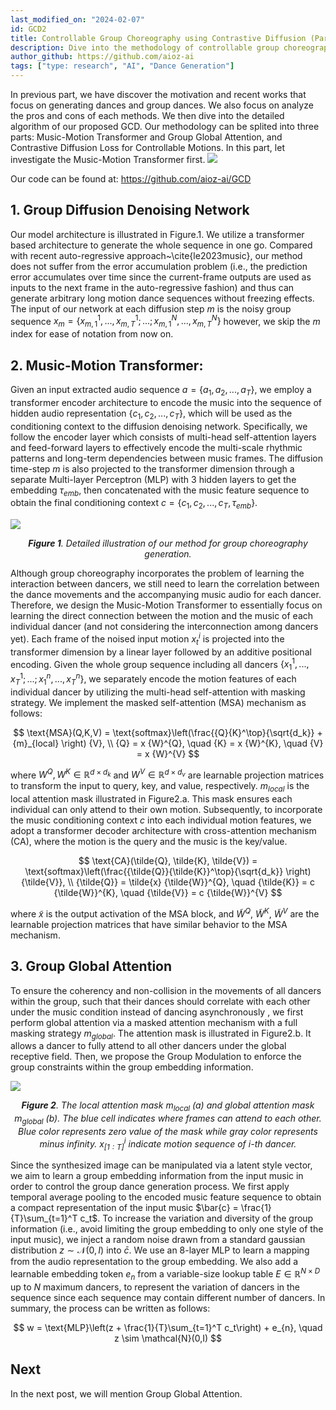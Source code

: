 ```yaml
---
last_modified_on: "2024-02-07"
id: GCD2
title: Controllable Group Choreography using Contrastive Diffusion (Part 2)
description: Dive into the methodology of controllable group choreography
author_github: https://github.com/aioz-ai
tags: ["type: research", "AI", "Dance Generation"]
---
```

In previous part, we have discover the motivation and recent works that focus on generating dances and group dances. We also focus on analyze the pros and cons of each methods. We then dive into the detailed algorithm of our proposed GCD. Our methodology can be splited into three parts: Music-Motion Transformer and Group Global Attention, and Contrastive Diffusion Loss for Controllable Motions. In this part, let investigate the Music-Motion Transformer first.
![](https://img.freepik.com/free-vector/silhouettes-party-people-dancing_1048-2492.jpg)

Our code can be found at: https://github.com/aioz-ai/GCD

## 1. Group Diffusion Denoising Network
Our model architecture is illustrated in Figure.1.
We utilize a transformer based architecture to generate the whole sequence in one go. Compared with recent auto-regressive approach~\cite{le2023music}, our method does not suffer from the error accumulation problem (i.e., the prediction error accumulates over time since the current-frame outputs are used as inputs to the next frame in the auto-regressive fashion) and thus can generate arbitrary long motion dance sequences without freezing effects. 
The input of our network at each diffusion step $m$ is the noisy group sequence $x_m =\{x^1_{m,1},..., x^1_{m,T}; ...;x^N_{m,1},...,x^N_{m,T}\}$ however, we skip the $m$ index for ease of notation from now on.

## 2. Music-Motion Transformer:
Given an input extracted audio sequence $a = \{a_1, a_2, ...,a_T\}$,  we employ a transformer encoder architecture to encode the music into the sequence of hidden audio representation $\{c_1, c_2, ...,c_T\}$, which will be used as the conditioning context to the diffusion denoising network. Specifically, we follow the encoder layer which consists of multi-head self-attention layers and feed-forward layers to effectively encode the multi-scale rhythmic patterns and long-term dependencies between music frames. The diffusion time-step $m$ is also projected to the transformer dimension through a separate Multi-layer Perceptron (MLP) with 3 hidden layers to get the embedding $\tau_{emb}$, then concatenated with the music feature sequence to obtain the final conditioning context $c = \{c_1, c_2, ...,c_T, \tau_{emb}\}$.

![](https://vision.aioz.io/f/76880684e605482db494/?dl=1)*<center>**Figure 1**. Detailed illustration of our method for group choreography generation. </center>*


Although group choreography incorporates the problem of learning the interaction between dancers, we still need to learn the correlation between the dance movements and the accompanying music audio for each dancer. Therefore, we design the Music-Motion Transformer to essentially focus on learning the direct connection between the motion and the music of each individual dancer (and not considering the interconnection among dancers yet). Each frame of the noised input motion $x^i_t$ is projected into the transformer dimension by a linear layer followed by an additive positional encoding. Given the whole group sequence including all dancers $\{x^1_1,..., x^1_T; ...;x^n_1,...,x^n_T\}$, we separately encode the motion features of each individual dancer by utilizing the multi-head self-attention with masking strategy. We implement the masked self-attention (MSA) mechanism as follows:

$$
    \text{MSA}(Q,K,V) = \text{softmax}\left(\frac{{Q}{K}^\top}{\sqrt{d_k}} + {m}_{local} \right) {V}, \\
    {Q} = x {W}^{Q}, \quad {K} = x {W}^{K}, \quad  {V} = x {W}^{V}
$$

where ${W}^{Q}, {W}^{K} \in \mathbb{R}^{d \times d_k}$ and ${W}^{V} \in \mathbb{R}^{d \times d_v}$ are learnable projection matrices to transform the input to query, key, and value, respectively. ${m}_{local}$ is the local attention mask illustrated in Figure2.a. This mask ensures each individual can only attend to their own motion. Subsequently, to incorporate the music conditioning context $c$ into each individual motion features, we adopt a transformer decoder architecture with cross-attention mechanism (CA), where the motion is the query and the music is the key/value. 

$$
    \text{CA}(\tilde{Q}, \tilde{K}, \tilde{V}) = \text{softmax}\left(\frac{{\tilde{Q}}{\tilde{K}}^\top}{\sqrt{d_k}} \right) {\tilde{V}}, \\
    {\tilde{Q}} = \tilde{x} {\tilde{W}}^{Q}, \quad {\tilde{K}} = c {\tilde{W}}^{K}, \quad {\tilde{V}} = c {\tilde{W}}^{V}
$$

where $\tilde{x}$ is the output activation of the MSA block, and ${\tilde{W}}^{Q}$, ${\tilde{W}}^{K}$, ${\tilde{W}}^{V}$ are the learnable projection matrices that have similar behavior to the MSA mechanism.

## 3. Group Global Attention
To ensure the coherency and non-collision in the movements of all dancers within the group, such that their dances should correlate with each other under the music condition instead of dancing asynchronously  , we first perform global attention via a masked attention mechanism with a full masking strategy $m_{global}$. The attention mask is illustrated in Figure2.b. It allows a dancer to fully attend to all other dancers under the global receptive field. Then, we propose the Group Modulation to enforce the group constraints within the group embedding information.

![](https://vision.aioz.io/f/4260f148c0c24bf79742/?dl=1)*<center>**Figure 2**. The local attention mask $m_{local}$ (a) and global attention mask $m_{global}$ (b). The blue cell indicates where frames can attend to each other. Blue color represents zero value of the mask while gray color represents minus infinity. $x^i_{[1:T]}$ indicate motion sequence of $i$-th dancer. </center>*


Since the synthesized image can be manipulated via a latent style vector, we aim to learn a group embedding information from the input music in order to control the group dance generation process. We first apply temporal average pooling to the encoded music feature sequence to obtain a compact representation of the input music $\bar{c} = \frac{1}{T}\sum_{t=1}^T c_t$. To increase the variation and diversity of the group information (i.e., avoid limiting the group embedding to only one style of the input music), we inject a random noise drawn from a standard gaussian distribution $z \sim \mathcal{N}(0,I)$ into $\bar{c}$. We use an 8-layer MLP to learn a mapping from the audio representation to the group embedding. We also add a learnable embedding token $e_{n}$ from a variable-size lookup table $E \in \mathbb{R}^{N\times D}$ up to $N$ maximum dancers, to represent the variation of dancers in the sequence since each sequence may contain different number of dancers. In summary, the process can be written as follows:

$$
    w = \text{MLP}\left(z + \frac{1}{T}\sum_{t=1}^T c_t\right) + e_{n}, \quad z \sim \mathcal{N}(0,I)
$$

## Next
In the next post, we will mention Group Global Attention.
